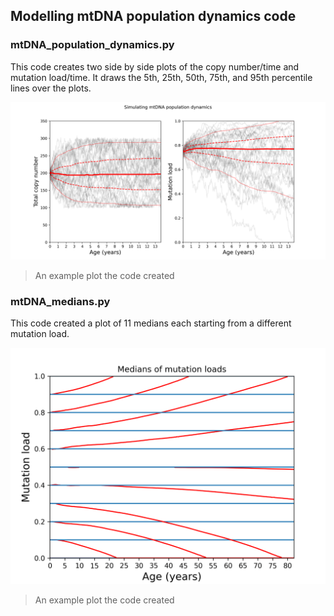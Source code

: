 ## Modelling mtDNA population dynamics code

### mtDNA_population_dynamics.py

This code creates two side by side plots of the copy number/time and mutation load/time. It draws the 5th, 25th, 50th, 75th, and 95th percentile lines over the plots.


![A plot the code created](mtDNA_pop.png)
> An example plot the code created

### mtDNA_medians.py

This code created a plot of 11 medians each starting from a different mutation load.


![A plot the code created](medians.png)
> An example plot the code created
